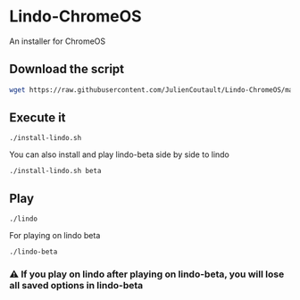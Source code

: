 # Lindo-ChromeOS
An installer for ChromeOS

## Download the script
```bash
wget https://raw.githubusercontent.com/JulienCoutault/Lindo-ChromeOS/master/install-lindo.sh && sudo chmod u+x install-lindo.sh
```

## Execute it
```
./install-lindo.sh
```

You can also install and play lindo-beta side by side to lindo
```
./install-lindo.sh beta
```

## Play
```
./lindo
```

For playing on lindo beta
```
./lindo-beta
```
### ⚠ If you play on lindo after playing on lindo-beta, you will lose all saved options in lindo-beta

